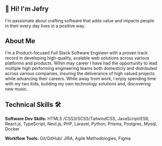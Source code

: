 ## 👋 Hi! I'm Jefry

I'm passionate about crafting software that adds value and impacts people in their every day lives in a positive way.

## About Me

I'm a Product-focused Full Stack Software Engineer with a proven track record in developing high-quality, scalable web solutions across various platforms and products. Wihin may career I have had the opportunity to lead multiple high performing engineering teams both domesticly and distributed across various companies, insuring the deliverance of high valued projects while advancing their careers. While away from work, I enjoy spending time with my two kids, building my own technology solutions and, discovering new music.

## Technical Skills 🛠️

**Software Dev Skills:** HTML5 /CSS3/SCSS/TailwindCSS, JavaScript/ES6, React.js, TypeScript, Next.js, PHP, Laravel, Python, Prisma, Postgres, Mysql, Docker

**Workflow Tools:** Git/GitHub/ JIRA, Agile Methodologies, Figma


